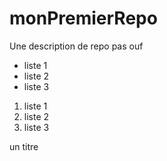 # monPremierRepo
Une description de repo pas ouf

- liste 1
- liste 2
- liste 3

1. liste 1
2. liste 2
3. liste 3

un titre
